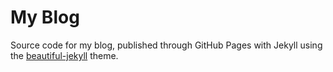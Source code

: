 # My Blog
Source code for my blog, published through GitHub Pages with Jekyll using the [beautiful-jekyll](https://github.com/daattali/beautiful-jekyll) theme.
